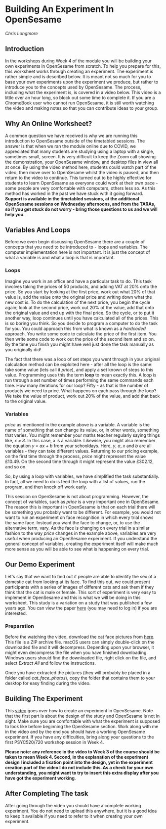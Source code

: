 # Building An Experiment In OpenSesame

_Chris Longmore_

## Introduction

In the workshops during Week 4 of the module you will be building your own experiments in OpenSesame from scratch. To help you prepare for this, this worksheet works through creating an experiment. The experiment is rather simple and is described below. It is meant not so much for you to base your own experiments upon the experiment we produce, but rather to introduce you to the concepts used by OpenSesame. The process, including what the experiment is, is covered in a video below. This video is a little over an hour long, so block out some time to complete it. If you are a ChromeBook user who cannot run OpenSesame, it is still worth watching the video and making notes so that you can contribute ideas to your group.

## Why An Online Worksheet?

A common question we have received is why we are running this introduction to OpenSesame outside of the timetabled sessions. The answer is that when we ran the module online due to COVID, we appreciated that many students are studying using a laptop with a single, sometimes small, screen. It is very difficult to keep the Zoom call showing the demonstration, your OpenSesame window, and desktop files in view all at once. By using the video method here, students could watch part of the video, then move over to OpenSesame whilst the video is paused, and then return to the video to continue. This turned out to be highly effective for students to learn OpenSesame as everyone could work at their own pace - some people are very comfortable with computers, others less so. As this method has worked in the past we have stuck with it going forward. **Support is available in the timetabled sessions, at the additional OpenSesame sessions on Wednesday afternoons, and from the TARAs, so if you get stuck do not worry - bring those questions to us and we will help you**.

## Variables And Loops

Before we even begin discussing OpenSesame there are a couple of concepts that you need to be introduced to - loops and variables. The computer implementation here is not important. It is just the concept of what a variable is and what a loop is that is important.

### Loops

Imagine you work in an office and have a particular task to do. This task involves taking the prices of 50 products, and adding VAT at 20% onto the price. So you start by looking at the first price, work out what 20% of that value is, add the value onto the original price and writing down what the new cost is. To do the calculation of the next price, you begin the cycle again; look at the second price, work out 20% of the value, add that onto the original value and end up with the final price. So the cycle, or to put it another way, loop continues until you have calculated all of the prices. This is so boring you think. So you decide to program a computer to do the task for you. You could approach this from what is known as a _hardcoded_ approach. You write some code to calculate the price of the first item. You then write some code to work out the price of the second item and so on. By the time you finish you might have well just done the task manually as you originally did!

The fact that there was a loop of set steps you went through in your original calculation method can be exploited here - after all the loop is the same: take some value (lets call it _price_), and apply a set known of steps to this value.
Programming uses this the term **loop** to mean exactly this. A loop is run through a set number of times performing the same commands each time. How many iterations for our loop? Fifty - as that is the number of products we need to price. What happens on each pass through the loop? We take the value of product, work out 20% of the value, and add that back to the original value.

### Variables

_price_ as mentioned in the example above is a variable. A variable is the name of something that can change its value, or, in other words, something that varies. You might remember your maths teacher regularly saying things like, _x = 3_. In this case, _x_ is a variable. Likewise, you might also remember the equation _y = ax + b_ from your schooldays. Here, _y_, _a_, _x_ and _b_ are all variables - they can take different values. Returning to our pricing example, on the first time through the process, _price_ might represent the value £10.49. On the second time through it might represent the value £302.12, and so on.

So, by using a loop with variables, we have simplified the task substantially. In fact, all we need to do is feed the loop with a list of values, run the program, and then knock off work early.

This session on OpenSesame is not about programming. However, the concept of variables, such as _price_ is a very important one in OpenSesame. The reason this is important in OpenSesame is that on each trial there will be something you probably want to be different. For example, you would not want to run an experiment on face recognition in which every trial shows the same face. Instead you want the face to change, or, to use the alternative term, vary. As the face is changing on every trial in a similar fashion to the way _price_ changes in the example above, variables are very useful when producing an OpenSesame experiment. If you understand the general concept of variables, creating the experiment itself will make much more sense as you will be able to see what is happening on every trial.

## Our Demo Experiment

Let's say that we want to find out if people are able to identify the sex of a domestic cat from looking at its face. To find this out, we could present participants with a series of images of different cats and ask them if they think that the cat is male or female. This sort of experiment is very easy to implement in OpenSesame and this is what we will be doing in this worksheet. This study is a variation on a study that was published a few years ago. You can view the paper [here](https://journals-sagepub-com.plymouth.idm.oclc.org/doi/pdf/10.1068/p2884) (you may need to log in) if you are interested.

### Preparation

Before the watching the video, download the cat face pictures from [here](images/cat_face_photos.zip). This file is a ZIP archive file. macOS users can simply double-click on the downloaded file and it will decompress. Depending upon your browser, it might even decompress the file when you have finished downloading. Windows users should find the downloaded file, right click on the file, and select _Extract All_ and follow the instructions.

Once you have extracted the pictures (they will probably be placed in a folder called _cat_face_photos_), copy the folder that contains them to your desktop for easy finding during the video.

## Building The Experiment

This [video](https://plymouth.cloud.panopto.eu/Panopto/Pages/Viewer.aspx?id=54bf72ea-0e96-461d-9c93-b27b00cf5959) goes over how to create an experiment in OpenSesame. Note that the first part is about the design of the study and OpenSesame is not in sight. Make sure you are comfortable with what the experiment is supposed to look like before beginning the OpenSesame section. Work along with me in the video and by the end you should have a working OpenSesame experiment. If you have any difficulties, bring along your questions to the first PSYC520/720 workshop session in Week 4.

 **Please note: any reference in the video to Week 3 of the course should be taken to mean Week 4. Second, in the explanation of the experiment design I included a fixation point into the design, yet in the experiment creation part of the video I do not include this. As a check for your own understanding, you might want to try to insert this extra display after you have got the experiment working**.


## After Completing The task

After going through the video you should have a complete working experiment. You do not need to upload this anywhere, but it is a good idea to keep it available if you need to refer to it when creating your own experiment.
